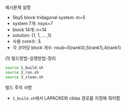 예시문제 설명
- 5by5 block tridagonal system: m=5
- system 7개: nsys=7
- block 14개: n=14
- solution: {1, 1, ... ,1}
- 사용 core수: 3.
- 각 코어당 block 개수: nsub=5(rank0),5(rank1),4(rank1)


(1) 빌드방법-실행방법-정리
```bash
source 1_build.sh
source 2_run.sh
source 3_clean.sh
```
빌드 주의 사항
- `1_build.sh`에서 LAPACKE와 cblas 경로를 지정해 줘야함
